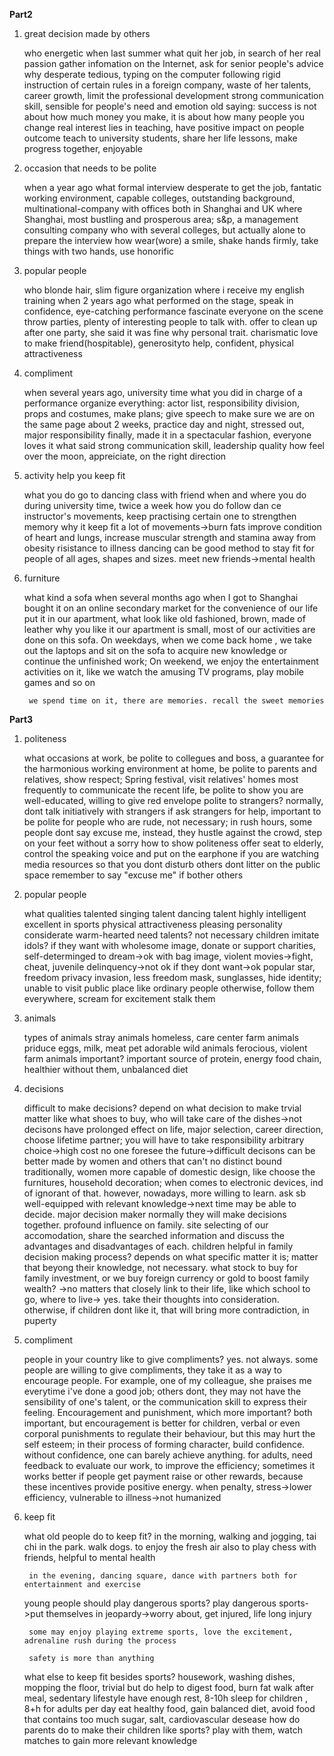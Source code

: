 **Part2**

1. great decision made by others

	who
		energetic
	when
		last summer
	what
		quit her job, in search of her real passion
		gather infomation on the Internet, ask for senior people's advice
	why
		desperate
		tedious, typing on the computer following rigid instruction of certain rules in a foreign company, waste of her talents, 
		career growth, limit the professional development
		strong communication skill, sensible for people's need and emotion
		old saying: success is not about how much money you make, it is about how many people you change
		real interest lies in teaching, have positive impact on people
	outcome
		teach to university students, share her life lessons, make progress together, enjoyable

2. occasion that needs to be polite
	
	when
		a year ago
	what
		formal interview
		desperate to get the job, fantatic working environment, capable colleges, outstanding background, multinational-company with offices both in Shanghai and UK
	where
		Shanghai, most bustling and prosperous area; s&p, a management consulting company
	who with
		several colleges, but actually alone to prepare the interview
	how
		wear(wore) a smile, shake hands firmly, take things with two hands, use honorific

3. popular people
	
	who
		blonde hair, slim figure
		organization where i receive my english training
	when
		2 years ago 
	what
		performed on the stage, speak in confidence, eye-catching performance fascinate everyone on the scene
		throw parties, plenty of interesting people to talk with. offer to clean up after one party, she said it was fine
	why
		personal trait. charismatic
		love to make friend(hospitable), generosityto help, confident, physical attractiveness

4. compliment
	
	when
		several years ago, university time
	what you did
		in charge of a performance
		organize everything: actor list, responsibility division, props and costumes, make plans; give speech to make sure we are on the same page
		about 2 weeks, practice day and night, stressed out, major responsibility
		finally, made it in a spectacular fashion, everyone loves it
	what said
		strong communication skill, leadership quality
	how feel
		over the moon, appreiciate, on the right direction

5. activity help you keep fit

	what you do
		go to dancing class with friend
	when and where you do
		during university time, twice a week
	how you do
		follow dan ce instructor's movements, keep practising certain one to strengthen memory
	why it keep fit
		a lot of movements->burn fats
		improve condition of heart and lungs, increase muscular strength and stamina
		away from obesity
		risistance to illness
		dancing can be good method to stay fit for people of all ages, shapes and sizes.
		meet new friends->mental health

6. furniture
	
	what kind
		a sofa
	when
		several months ago when I got to Shanghai
		bought it on an online secondary market
		for the convenience of our life
		put it in our apartment, 
	what look like
		old fashioned, brown, made of leather
	why you like it
		our apartment is small, most of our activities are done on this sofa. On weekdays, when we come back home , we take out the laptops and sit on the sofa to acquire new knowledge or continue the unfinished work; On weekend, we enjoy the entertainment activities on it, like we watch the amusing TV programs, play mobile games and so on

		we spend time on it, there are memories. recall the sweet memories


**Part3**

1. politeness

	what occasions
		at work, be polite to collegues and boss, a guarantee for the harmonious working environment
		at home, be polite to parents and relatives, show respect; 
		Spring festival, visit relatives' homes most frequently to communicate the recent life, be polite to show you are well-educated, willing to give red envelope
	polite to strangers?
		normally, dont talk initiatively with strangers
		if ask strangers for help, important to be polite
		for people who are rude, not necessary; in rush hours, some people dont say excuse me, instead, they hustle against the crowd, step on your feet without a sorry
	how to show politeness
		offer seat to elderly, control the speaking voice and put on the earphone if you are watching media resources so that you dont disturb others
		dont litter on the public space
		remember to say "excuse me" if bother others

2. popular people

	what qualities
		talented
			singing talent
			dancing talent
			highly intelligent
			excellent in sports
		physical attractiveness
		pleasing personality
			considerate
			warm-hearted
	need talents?
		not necessary
	children imitate idols?
		if they want
			with wholesome image, donate or support charities, self-determinged to dream->ok
			with bag image, violent movies->fight, cheat, juvenile delinquency->not ok
		if they dont want->ok
	popular star, freedom
		privacy invasion, less freedom
		mask, sunglasses, hide identity; unable to visit public place like ordinary people
		otherwise, follow them everywhere, scream for excitement
		stalk them

3. animals

	types of animals
		stray animals
			homeless, care center
		farm animals
			priduce eggs, milk, meat
		pet
			adorable
		wild animals
			ferocious, violent
	farm animals important?
		important source of protein, energy
		food chain, healthier
		without them, unbalanced diet

4. decisions

	difficult to make decisions?
		depend on what decision to make
			trvial matter like what shoes to buy, who will take care of the dishes->not 
			decisons have prolonged effect on life, major selection, career direction, choose lifetime partner; you will have to take responsibility
			arbitrary choice->high cost
			no one foresee the future->difficult
	decisons can be better made by women and others that can't
		no distinct bound
		traditionally, women more capable of domestic design, like choose the furnitures, household decoration; when comes to electronic devices, ind of ignorant of that.
		however, nowadays, more willing to learn. ask sb well-equipped with relevant knowledge->next time may be able to decide.
	major decision maker
		normally they will make decisions together. profound influence on family.
		site selecting of our accomodation, share the searched information and discuss the advantages and disadvantages of each.
	children helpful in family decision making process?
		depends on what specific matter it is;
		matter that beyong their knowledge, not necessary. what stock to buy for family investment, or we buy foreign currency or gold to boost family wealth? ->no
		matters that closely link to their life, like which school to go, where to live-> yes. take their thoughts into consideration. otherwise, if children dont like it, that will bring more contradiction, in puperty

5. compliment

	people in your country like to give compliments?
		yes. not always. some people are willing to give compliments, they take it as a way to encourage people. For example, one of my colleague, she praises me everytime i've done a good job; others dont, they may not have the sensibility of one's talent, or the communication skill  to express their feeling.
	Encouragement and punishment, which more important?
		both important, but encouragement is better
		for children, verbal or even corporal punishments to regulate their behaviour, but this may hurt the self esteem;
		in their process of forming character, build confidence. without confidence, one can barely achieve anything.
		for adults, need feedback to evaluate our work, to improve the efficiency; sometimes it works better if people get payment raise or other rewards, because these incentives provide positive energy. when penalty, stress->lower efficiency, vulnerable to illness->not humanized

6. keep fit

	what old people do to keep fit?
		in the morning, walking and jogging, tai chi in the park. walk dogs. to enjoy the fresh air
		also to play chess with friends, helpful to mental health

		in the evening, dancing square, dance with partners both for entertainment and exercise

	young people should play dangerous sports?
		play dangerous sports->put themselves in jeopardy->worry about, get injured, life long injury

		some may enjoy playing extreme sports, love the excitement, adrenaline rush during the process

		safety is more than anything
	what else to keep fit besides sports?
		housework, washing dishes, mopping the floor, trivial but do help to digest food, burn fat
		walk after meal, sedentary lifestyle
		have enough rest, 8-10h sleep for children , 8+h for adults per day
		eat healthy food, gain balanced diet, avoid food that contains too much sugar, salt, cardiovascular desease
	how do parents do to make their children like sports?
		play with them, watch matches to gain more relevant knowledge
